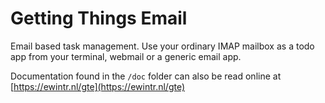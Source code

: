 # Getting Things Email

Email based task management. Use your ordinary IMAP mailbox as a todo app from your terminal, webmail or a generic email app.

Documentation found in the `/doc` folder can also be read online at [https://ewintr.nl/gte](https://ewintr.nl/gte)

